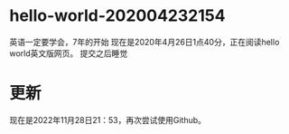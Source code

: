 # hello-world-202004232154
英语一定要学会，7年的开始
现在是2020年4月26日1点40分，正在阅读hello world英文版网页。
提交之后睡觉

# 更新
现在是2022年11月28日21：53，再次尝试使用Github。
